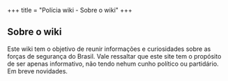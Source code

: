 +++
title = "Polícia wiki - Sobre o wiki"
+++

## Sobre o wiki

Este wiki tem o objetivo de reunir informações e curiosidades sobre as forças de segurança do Brasil.
Vale ressaltar que este site tem o propósito de ser apenas informativo, não tendo nehum cunho político ou partidário.
Em breve novidades.
